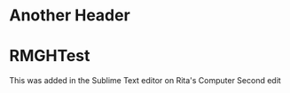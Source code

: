 # Another Header
# RMGHTest
This was added in the Sublime Text editor on Rita's Computer
Second edit
